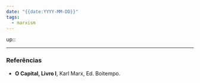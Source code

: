```yaml
---
date: "{{date:YYYY-MM-DD}}"
tags:
  - marxism
---
```

up:: 


---
### Referências
- **O Capital, Livro I**, Karl Marx, Ed. Boitempo.